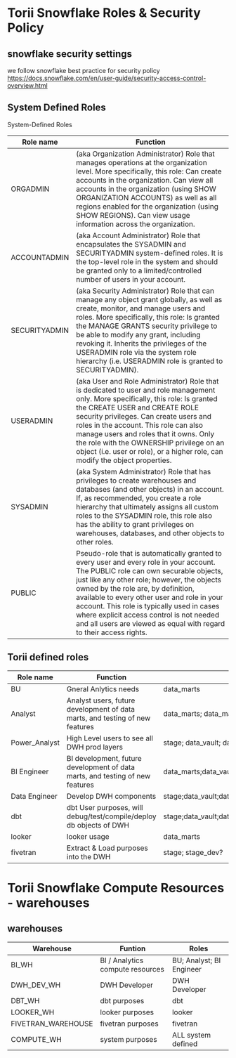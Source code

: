 # Torii Snowflake Roles & Security Policy

## snowflake security settings
we follow snowflake best practice for security policy
https://docs.snowflake.com/en/user-guide/security-access-control-overview.html

## System Defined Roles
System-Defined Roles

| Role name     | Function                                                                                                                                                                                                                                                                                                                                                                                                                               |
|---------------|----------------------------------------------------------------------------------------------------------------------------------------------------------------------------------------------------------------------------------------------------------------------------------------------------------------------------------------------------------------------------------------------------------------------------------------|
| ORGADMIN      | (aka Organization Administrator) Role that manages operations at the organization level. More specifically, this role: Can create accounts in the organization. Can view all accounts in the organization (using SHOW ORGANIZATION ACCOUNTS) as well as all regions enabled for the organization (using SHOW REGIONS). Can view usage information across the organization.                                                             |
| ACCOUNTADMIN  | (aka Account Administrator) Role that encapsulates the SYSADMIN and SECURITYADMIN system-defined roles. It is the top-level role in the system and should be granted only to a limited/controlled number of users in your account.                                                                                                                                                                                                     |
| SECURITYADMIN | (aka Security Administrator) Role that can manage any object grant globally, as well as create, monitor, and manage users and roles. More specifically, this role: Is granted the MANAGE GRANTS security privilege to be able to modify any grant, including revoking it. Inherits the privileges of the USERADMIN role via the system role hierarchy (i.e. USERADMIN role is granted to SECURITYADMIN).                               |
| USERADMIN     | (aka User and Role Administrator) Role that is dedicated to user and role management only. More specifically, this role: Is granted the CREATE USER and CREATE ROLE security privileges. Can create users and roles in the account. This role can also manage users and roles that it owns. Only the role with the OWNERSHIP privilege on an object (i.e. user or role), or a higher role, can modify the object properties.           |
| SYSADMIN      | (aka System Administrator) Role that has privileges to create warehouses and databases (and other objects) in an account. If, as recommended, you create a role hierarchy that ultimately assigns all custom roles to the SYSADMIN role, this role also has the ability to grant privileges on warehouses, databases, and other objects to other roles.                                                                                |
| PUBLIC        | Pseudo-role that is automatically granted to every user and every role in your account. The PUBLIC role can own securable objects, just like any other role; however, the objects owned by the role are, by definition, available to every other user and role in your account. This role is typically used in cases where explicit access control is not needed and all users are viewed as equal with regard to their access rights. |

## Torii defined roles

| Role name     | Function                                                                     | db Acess                                                           | Permission Type                                     |
|---------------|------------------------------------------------------------------------------|--------------------------------------------------------------------|-----------------------------------------------------|
| BU            | Gneral Anlytics needs| data_marts                                                         | Read Only                                           |
| Analyst       | Analyst users, future development of data marts, and testing of new features | data_marts; data_marts_dev    | Read Only (future development ability);Read Only    |
|Power_Analyst|High Level users to see all DWH prod layers| stage; data_vault; data_marts                                      | Read Only                                           |
| BI Engineer   | BI development, future development of data marts, and testing of new features| data_marts;data_vault.biz; data_marts_dev;data_vault_dev.biz_dev                  | Read Only (future development ability);Read Only    |
| Data Engineer | Develop DWH components| stage;data_vault;data_marts;stage_dev;data_vault_dev;data_marts_dev | Read Only |
| dbt           | dbt User purposes, will debug/test/compile/deploy db objects of DWH| stage;data_vault;data_marts;stage_dev;data_vault_dev;data_marts_dev | read/delete/update                                  |
| looker        | looker usage| data_marts                                                         | Read Only                                           |
| fivetran      | Extract & Load purposes into the DWH| stage; stage_dev?                                                  | create/update/delete                                | 

# Torii Snowflake Compute Resources - warehouses

## warehouses

| Warehouse        | Funtion | Roles |
|------------------|--------|-------|
| BI_WH            |BI / Analytics compute resources|BU; Analyst; BI Engineer|
| DWH_DEV_WH       |DWH Developer|DWH Developer|
| DBT_WH           |dbt purposes|dbt|
| LOOKER_WH       |looker purposes|looker|
| FIVETRAN_WAREHOUSE |fivetran purposes|fivetran|
| COMPUTE_WH          |system purposes|ALL system defined|